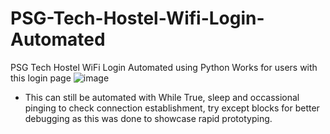 # PSG-Tech-Hostel-Wifi-Login-Automated
PSG Tech Hostel WiFi Login Automated using Python
Works for users with this login page
![image](https://user-images.githubusercontent.com/75175772/171265320-e75e2d85-3648-45d9-bf6b-82596d38d653.png)


- This can still be automated with While True, sleep and occassional pinging to check connection establishment, try except blocks for better debugging as this was done to showcase rapid prototyping.
